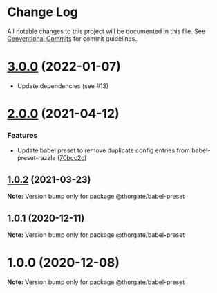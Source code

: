 # Change Log

All notable changes to this project will be documented in this file.
See [Conventional Commits](https://conventionalcommits.org) for commit guidelines.

# [3.0.0](https://github.com/thorgate/javascript/compare/@thorgate/babel-preset@2.0.0...@thorgate/babel-preset@3.0.0) (2022-01-07)

* Update dependencies (see #13)



# [2.0.0](https://github.com/thorgate/javascript/compare/@thorgate/babel-preset@1.0.2...@thorgate/babel-preset@2.0.0) (2021-04-12)


### Features

* Update babel preset to remove duplicate config entries from babel-preset-razzle ([70bcc2c](https://github.com/thorgate/javascript/commit/70bcc2ca44bc52c6e985b1597e262cdf0555352e))





## [1.0.2](https://github.com/thorgate/javascript/compare/@thorgate/babel-preset@1.0.1...@thorgate/babel-preset@1.0.2) (2021-03-23)

**Note:** Version bump only for package @thorgate/babel-preset





## 1.0.1 (2020-12-11)

**Note:** Version bump only for package @thorgate/babel-preset





# 1.0.0 (2020-12-08)

**Note:** Version bump only for package @thorgate/babel-preset
